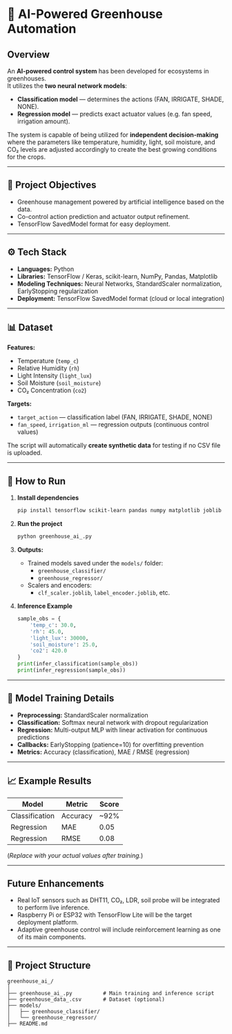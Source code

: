 # 🌱 AI-Powered Greenhouse Automation

## Overview
An **AI-powered control system** has been developed for ecosystems in greenhouses.  
It utilizes the **two neural network models**:
- **Classification model** — determines the actions (FAN, IRRIGATE, SHADE, NONE).  
- **Regression model** — predicts exact actuator values (e.g. fan speed, irrigation amount).  

The system is capable of being utilized for **independent decision-making** where the parameters like temperature, humidity, light, soil moisture, and CO₂ levels are adjusted accordingly to create the best growing conditions for the crops.

---

## 🧠 Project Objectives
- Greenhouse management powered by artificial intelligence based on the data.  
- Co-control action prediction and actuator output refinement.  
- TensorFlow SavedModel format for easy deployment.  

---

## ⚙️ Tech Stack
- **Languages:** Python  
- **Libraries:** TensorFlow / Keras, scikit-learn, NumPy, Pandas, Matplotlib  
- **Modeling Techniques:** Neural Networks, StandardScaler normalization, EarlyStopping regularization  
- **Deployment:** TensorFlow SavedModel format (cloud or local integration)  

---

## 📊 Dataset
**Features:**
- Temperature (`temp_c`)  
- Relative Humidity (`rh`)  
- Light Intensity (`light_lux`)  
- Soil Moisture (`soil_moisture`)  
- CO₂ Concentration (`co2`)

**Targets:**
- `target_action` — classification label (FAN, IRRIGATE, SHADE, NONE)  
- `fan_speed`, `irrigation_ml` — regression outputs (continuous control values)

The script will automatically **create synthetic data** for testing if no CSV file is uploaded.

---

## 🚀 How to Run

1. **Install dependencies**
   ```bash
   pip install tensorflow scikit-learn pandas numpy matplotlib joblib
   ```

2. **Run the project**
   ```bash
   python greenhouse_ai_.py
   ```

3. **Outputs:**
   - Trained models saved under the `models/` folder:
     - `greenhouse_classifier/`
     - `greenhouse_regressor/`
   - Scalers and encoders:
     - `clf_scaler.joblib`, `label_encoder.joblib`, etc.  

4. **Inference Example**
   ```python
   sample_obs = {
       'temp_c': 30.0,
       'rh': 45.0,
       'light_lux': 30000,
       'soil_moisture': 25.0,
       'co2': 420.0
   }
   print(infer_classification(sample_obs))
   print(infer_regression(sample_obs))
   ```

---

## 🧩 Model Training Details
- **Preprocessing:** StandardScaler normalization  
- **Classification:** Softmax neural network with dropout regularization  
- **Regression:** Multi-output MLP with linear activation for continuous predictions  
- **Callbacks:** EarlyStopping (patience=10) for overfitting prevention  
- **Metrics:** Accuracy (classification), MAE / RMSE (regression)  

---

## 📈 Example Results
| Model | Metric | Score |
|--------|---------|--------|
| Classification | Accuracy | ~92% |
| Regression | MAE | 0.05 |
| Regression | RMSE | 0.08 |

(*Replace with your actual values after training.*)

---

##  Future Enhancements
- Real IoT sensors such as DHT11, CO₂, LDR, soil probe will be integrated to perform live inference.  
- Raspberry Pi or ESP32 with TensorFlow Lite will be the target deployment platform.  
- Adaptive greenhouse control will include reinforcement learning as one of its main components.


---

## 📂 Project Structure
```
greenhouse_ai_/
│
├── greenhouse_ai_.py          # Main training and inference script
├── greenhouse_data_.csv       # Dataset (optional)
├── models/
│   ├── greenhouse_classifier/
│   └── greenhouse_regressor/
├── README.md
```
